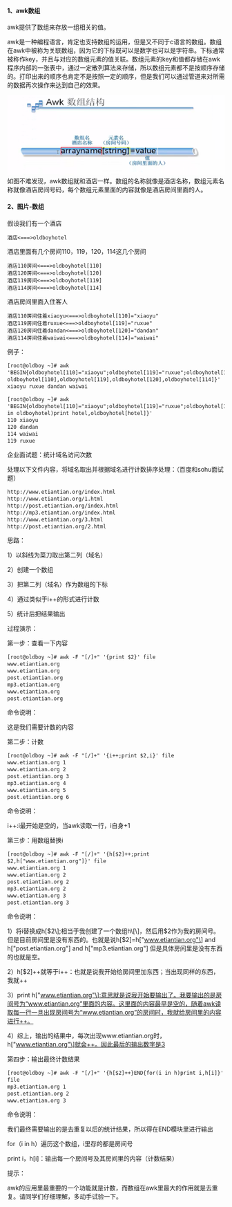 #### 1、awk数组

awk提供了数组来存放一组相关的值。

awk是一种编程语言，肯定也支持数组的运用，但是又不同于c语言的数组。数组在awk中被称为关联数组，因为它的下标既可以是数字也可以是字符串。下标通常被称作key，并且与对应的数组元素的值关联。数组元素的key和值都存储在awk程序内部的一张表中，通过一定散列算法来存储，所以数组元素都不是按顺序存储的。打印出来的顺序也肯定不是按照一定的顺序，但是我们可以通过管道来对所需的数据再次操作来达到自己的效果。

![](/assets/21-19.png)如图不难发现，awk数组就和酒店一样。数组的名称就像是酒店名称，数组元素名称就像酒店房间号码，每个数组元素里面的内容就像是酒店房间里面的人。

#### 2、图片-数组

假设我们有一个酒店

```
酒店<===>oldboyhotel
```

酒店里面有几个房间110，119，120，114这几个房间

```
酒店110房间<===>oldboyhotel[110]
酒店120房间<===>oldboyhotel[120]
酒店119房间<===>oldboyhotel[119]
酒店114房间<===>oldboyhotel[114]
```

酒店房间里面入住客人

```
酒店110房间住着xiaoyu<===>oldboyhotel[110]="xiaoyu"
酒店119房间住着ruxue<===>oldboyhotel[119]="ruxue"
酒店120房间住着dandan<===>oldboyhotel[120]="dandan"
酒店114房间住着waiwai<===>oldboyhotel[114]="waiwai"
```

例子：

```
[root@oldboy ~]# awk 'BEGIN{oldboyhotel[110]="xiaoyu";oldboyhotel[119]="ruxue";oldboyhotel[120]="dandan";oldboyhotel[114]="waiwai";print oldboyhotel[110],oldboyhotel[119],oldboyhotel[120],oldboyhotel[114]}'
xiaoyu ruxue dandan waiwai
```

```
[root@oldboy ~]# awk 'BEGIN{oldboyhotel[110]="xiaoyu";oldboyhotel[119]="ruxue";oldboyhotel[120]="dandan";oldboyhotel[114]="waiwai";for(hotel in oldboyhotel)print hotel,oldboyhotel[hotel]}'
110 xiaoyu
120 dandan
114 waiwai
119 ruxue
```

企业面试题：统计域名访问次数

处理以下文件内容，将域名取出并根据域名进行计数排序处理：（百度和sohu面试题）

```
http://www.etiantian.org/index.html
http://www.etiantian.org/1.html
http://post.etiantian.org/index.html
http://mp3.etiantian.org/index.html
http://www.etiantian.org/3.html
http://post.etiantian.org/2.html
```

思路：

1）以斜线为菜刀取出第二列（域名）

2）创建一个数组

3）把第二列（域名）作为数组的下标

4）通过类似于i++的形式进行计数

5）统计后把结果输出

过程演示：

第一步：查看一下内容

```
[root@oldboy ~]# awk -F "[/]+" '{print $2}' file 
www.etiantian.org
www.etiantian.org
post.etiantian.org
mp3.etiantian.org
www.etiantian.org
post.etiantian.org
```

命令说明：

这是我们需要计数的内容

第二步：计数

```
[root@oldboy ~]# awk -F "[/]+" '{i++;print $2,i}' file 
www.etiantian.org 1
www.etiantian.org 2
post.etiantian.org 3
mp3.etiantian.org 4
www.etiantian.org 5
post.etiantian.org 6
```

命令说明：

i++:i最开始是空的，当awk读取一行，i自身+1

第三步：用数组替换i

```
[root@oldboy ~]# awk -F "[/]+" '{h[$2]++;print $2,h["www.etiantian.org"]}' file 
www.etiantian.org 1
www.etiantian.org 2
post.etiantian.org 2
mp3.etiantian.org 2
www.etiantian.org 3
post.etiantian.org 3
```

命令说明：

1）将i替换成h\[$2\];相当于我创建了一个数组h\[\]，然后用$2作为我的房间号。但是目前房间里是没有东西的。也就是说h\[$2\]=h\["www.etiantian.org"\] and h\["post.etiantian.org"\] and h\["mp3.etiantian.org"\] 但是具体房间里是没有东西的也就是空。

2）h\[$2\]++就等于i++：也就是说我开始给房间里加东西；当出现同样的东西，我就++

3）print h\["www.etiantian.org"\]:意思就是说我开始要输出了。我要输出的是房间号为“www.etiantian.org”里面的内容。这里面的内容最早是空的，随着awk读取每一行一旦出现房间号为“www.etiantian.org”的房间时，我就给房间里的内容进行++。

4）综上，输出的结果中，每次出现www.etiantian.org时，h\["www.etiantian.org"\]就会++。因此最后的输出数字是3

第四步：输出最终计数结果

```
[root@oldboy ~]# awk -F "[/]+" '{h[$2]++}END{for(i in h)print i,h[i]}' file 
mp3.etiantian.org 1
post.etiantian.org 2
www.etiantian.org 3
```

命令说明：

我们最终需要输出的是去重复以后的统计结果，所以得在END模块里进行输出

for（i in h）遍历这个数组，i里存的都是房间号

print i，h\[i\]：输出每一个房间号及其房间里的内容（计数结果）

提示：

awk的应用里最重要的一个功能就是计数，而数组在awk里最大的作用就是去重复。请同学们仔细理解，多动手试验一下。	



